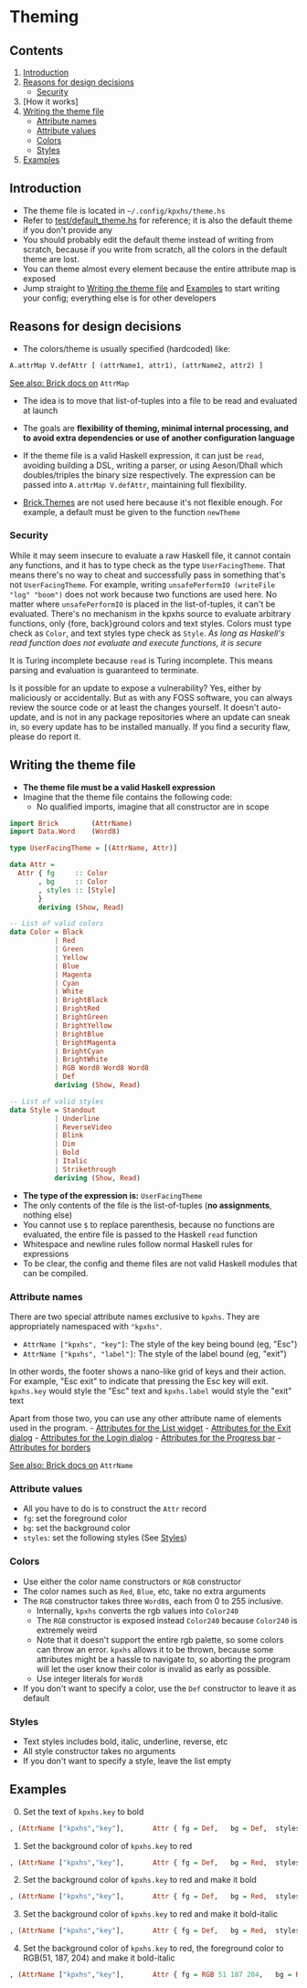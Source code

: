 # Theming

## Contents

1. [Introduction](#Introduction)
2. [Reasons for design decisions](#Reasons-for-design-decisions)
    - [Security](#Security)
3. [How it works]
4. [Writing the theme file](#Writing-the-theme-file)
    - [Attribute names](#Attribute-names)
    - [Attribute values](#Attribute-values)
    - [Colors](#Colors)
    - [Styles](#Styles)
5. [Examples](#Examples)

## Introduction

- The theme file is located in `~/.config/kpxhs/theme.hs`
- Refer to [test/default_theme.hs](test/default_theme.hs) for reference; it is also the default theme if you don't provide any
- You should probably edit the default theme instead of writing from scratch, because if you write from scratch, all the colors in the default theme are lost.
- You can theme almost every element because the entire attribute map is exposed
- Jump straight to [Writing the theme file](#Writing-the-theme-file) and [Examples](#Examples) to start writing your config; everything else is for other developers

## Reasons for design decisions

- The colors/theme is usually specified (hardcoded) like:

```hs
A.attrMap V.defAttr [ (attrName1, attr1), (attrName2, attr2) ]
```
[See also: Brick docs on](https://hackage.haskell.org/package/brick-0.64/docs/Brick-AttrMap.html) `AttrMap`

- The idea is to move that list-of-tuples into a file to be read and evaluated at launch
- The goals are **flexibility of theming, minimal internal processing, and to avoid extra dependencies or use of another configuration language**
- If the theme file is a valid Haskell expression, it can just be `read`, avoiding building a DSL, writing a parser, or using Aeson/Dhall which doubles/triples the binary size respectively. The expression can be passed into `A.attrMap V.defAttr`, maintaining full flexibility.

- [Brick.Themes](https://hackage.haskell.org/package/brick-0.64/docs/Brick-Themes.html) are not used here because it's not flexible enough. For example, a default must be given to the function `newTheme`

### Security

While it may seem insecure to evaluate a raw Haskell file, it cannot contain any functions, and it has to type check as the type `UserFacingTheme`. That means there's no way to cheat and successfully pass in something that's not `UserFacingTheme`. For example, writing `unsafePerformIO (writeFile "log" "boom")` does not work because two functions are used here. No matter where `unsafePerformIO` is placed in the list-of-tuples, it can't be evaluated. There's no mechanism in the kpxhs source to evaluate arbitrary functions, only {fore, back}ground colors and text styles. Colors must type check as `Color`, and text styles type check as `Style`. *As long as Haskell's read function does not evaluate and execute functions, it is secure*

It is Turing incomplete because `read` is Turing incomplete. This means parsing and evaluation is guaranteed to terminate.

Is it possible for an update to expose a vulnerability? Yes, either by maliciously or accidentally. But as with any FOSS software, you can always review the source code or at least the changes yourself. It doesn't auto-update, and is not in any package repositories where an update can sneak in, so every update has to be installed manually. If you find a security flaw, please do report it.

## Writing the theme file

- **The theme file must be a valid Haskell expression**
- Imagine that the theme file contains the following code:
    - No qualified imports, imagine that all constructor are in scope

```hs
import Brick        (AttrName)
import Data.Word    (Word8)

type UserFacingTheme = [(AttrName, Attr)]

data Attr =
  Attr { fg     :: Color
       , bg     :: Color
       , styles :: [Style]
       }
       deriving (Show, Read)

-- List of valid colors
data Color = Black
           | Red
           | Green
           | Yellow
           | Blue
           | Magenta
           | Cyan
           | White
           | BrightBlack
           | BrightRed
           | BrightGreen
           | BrightYellow
           | BrightBlue
           | BrightMagenta
           | BrightCyan
           | BrightWhite
           | RGB Word8 Word8 Word8
           | Def
           deriving (Show, Read)

-- List of valid styles
data Style = Standout
           | Underline
           | ReverseVideo
           | Blink
           | Dim
           | Bold
           | Italic
           | Strikethrough
           deriving (Show, Read)
```

- **The type of the expression is:** `UserFacingTheme`
- The only contents of the file is the list-of-tuples (**no assignments**, nothing else)
- You cannot use `$` to replace parenthesis, because no functions are evaluated, the entire file is passed to the Haskell `read` function
- Whitespace and newline rules follow normal Haskell rules for expressions
- To be clear, the config and theme files are not valid Haskell modules that can be compiled.

### Attribute names

There are two special attribute names exclusive to `kpxhs`. They are appropriately namespaced with `"kpxhs"`.

- `AttrName ["kpxhs", "key"]`: The style of the key being bound (eg, "Esc")
- `AttrName ["kpxhs", "label"]`: The style of the label bound (eg, "exit")

In other words, the footer shows a nano-like grid of keys and their action. For example, "Esc exit" to indicate that pressing the Esc key will exit. `kpxhs.key` would style the "Esc" text and `kpxhs.label` would style the "exit" text

Apart from those two, you can use any other attribute name of elements used in the program.
    - [Attributes for the List widget](https://hackage.haskell.org/package/brick-0.64/docs/Brick-Widgets-List.html#g:7)
    - [Attributes for the Exit dialog](https://hackage.haskell.org/package/brick-0.64/docs/Brick-Widgets-Dialog.html#g:4)
    - [Attributes for the Login dialog](https://hackage.haskell.org/package/brick-0.64/docs/Brick-Widgets-Edit.html#g:7)
    - [Attributes for the Progress bar](https://hackage.haskell.org/package/brick-0.64/docs/Brick-Widgets-ProgressBar.html#g:1)
    - [Attributes for borders](https://hackage.haskell.org/package/brick-0.64/docs/Brick-Widgets-Border.html#g:5)

[See also: Brick docs on](https://hackage.haskell.org/package/brick-0.64/docs/Brick-AttrMap.html#t:AttrName) `AttrName`


### Attribute values

- All you have to do is to construct the `Attr` record
- `fg`: set the foreground color
- `bg`: set the background color
- `styles`: set the following styles (See [Styles](#Styles))

### Colors

- Use either the color name constructors or `RGB` constructor
- The color names such as `Red`, `Blue`, etc, take no extra arguments
- The `RGB` constructor takes three `Word8`s, each from 0 to 255 inclusive.
    - Internally, `kpxhs` converts the rgb values into `Color240`
    - The `RGB` constructor is exposed instead `Color240` because `Color240` is extremely weird
    - Note that it doesn't support the entire rgb palette, so some colors can throw an error. `kpxhs` allows it to be thrown, because some attributes might be a hassle to navigate to, so aborting the program will let the user know their color is invalid as early as possible.
    - Use integer literals for `Word8`
- If you don't want to specify a color, use the `Def` constructor to leave it as default


### Styles

- Text styles includes bold, italic, underline, reverse, etc
- All style constructor takes no arguments
- If you don't want to specify a style, leave the list empty

## Examples

0. Set the text of `kpxhs.key` to bold
```hs
, (AttrName ["kpxhs","key"],       Attr { fg = Def,   bg = Def,  styles = [Bold] } )
```

1. Set the background color of `kpxhs.key` to red
```hs
, (AttrName ["kpxhs","key"],       Attr { fg = Def,   bg = Red,  styles = [] } )
```

2. Set the background color of `kpxhs.key` to red and make it bold

```hs
, (AttrName ["kpxhs","key"],       Attr { fg = Def,   bg = Red,  styles = [Bold] } )
```

3. Set the background color of `kpxhs.key` to red and make it bold-italic

```hs
, (AttrName ["kpxhs","key"],       Attr { fg = Def,   bg = Red,  styles = [Bold, Italic] } )
```

4. Set the background color of `kpxhs.key` to red, the foreground color to RGB(51, 187, 204) and make it bold-italic

```hs
, (AttrName ["kpxhs","key"],       Attr { fg = RGB 51 187 204,   bg = Red,  styles = [Bold, Italic] } )
```
